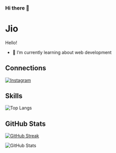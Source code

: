 ### Hi there 👋

# Jio

Hello!

- 🌱 I’m currently learning about web development 

## Connections

[![Instagram](https://img.shields.io/badge/Instagram-000?style=for-the-badge&logo=instagram&logoColor)](https://www.instagram.com/gig.lis?utm_source=ig_web_button_share_sheet&igsh=OGQ5ZDc2ODk2ZA==)

## Skills

![Top Langs](https://github-readme-stats-git-masterrstaa-rickstaa.vercel.app/api/top-langs/?username=jiotajoia&layout=compact&bg_color=000&border_color=30A3DC&title_color=E94D5F&text_color=FFF)


## GitHub Stats

[![GitHub Streak](https://streak-stats.demolab.com/?user=jiotajoia&theme=bear&background=000&border=30A3DC&dates=FFF)](https://git.io/streak-stats)

![GitHub Stats](https://github-readme-stats.vercel.app/api?username=jiotajoia&theme=transparent&bg_color=000&border_color=30A3DC&show_icons=true&icon_color=30A3DC&title_color=E94D5F&text_color=FFF)

<!--
**jiotajoia/jiotajoia** is a ✨ _special_ ✨ repository because its `README.md` (this file) appears on your GitHub profile.

Here are some ideas to get you started:

- 🔭 I’m currently working on ...
- 🌱 I’m currently learning ...
- 👯 I’m looking to collaborate on ...
- 🤔 I’m looking for help with ...
- 💬 Ask me about ...
- 📫 How to reach me: ...
- 😄 Pronouns: ...
- ⚡ Fun fact: ...
-->
